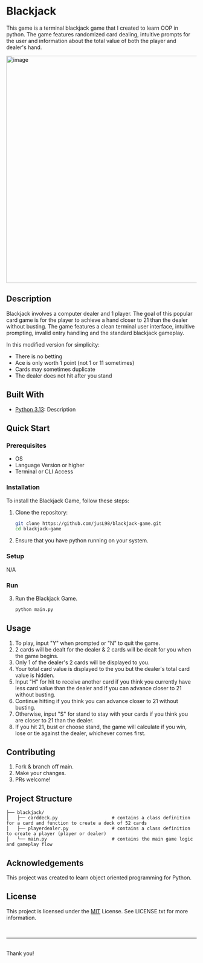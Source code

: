 <a id="readme-top"></a>

# Blackjack
This game is a terminal blackjack game that I created to learn OOP in python. The game features randomized card dealing, intuitive prompts for the user and information about the total value of both the player and dealer's hand.

<p align="left">
   <img width="600" alt="image" src=""/>
</p>

## Description
Blackjack involves a computer dealer and 1 player. The goal of this popular card game is for the player to achieve a hand closer to 21 than the dealer without busting. The game features a clean terminal user interface, intuitive prompting, invalid entry handling and the standard blackjack gameplay. 

In this modified version for simplicity:
- There is no betting
- Ace is only worth 1 point (not 1 or 11 sometimes)
- Cards may sometimes duplicate
- The dealer does not hit after you stand

## Built With
- [Python 3.13](https://www.python.org/): Description

## Quick Start
### Prerequisites
- OS
- Language Version or higher
- Terminal or CLI Access

### Installation
To install the Blackjack Game, follow these steps:

1. Clone the repository:

   ```bash
   git clone https://github.com/jusL98/blackjack-game.git
   cd blackjack-game
   ```

2. Ensure that you have python running on your system.

### Setup
N/A

### Run
3. Run the Blackjack Game.
   ```bash
   python main.py
   ```

## Usage
1. To play, input "Y" when prompted or "N" to quit the game.
2. 2 cards will be dealt for the dealer & 2 cards will be dealt for you when the game begins.
3. Only 1 of the dealer's 2 cards will be displayed to you.
4. Your total card value is displayed to the you but the dealer's total card value is hidden. 
5. Input "H" for hit to receive another card if you think you currently have less card value than the dealer and if you can advance closer to 21 without busting.
6. Continue hitting if you think you can advance closer to 21 without busting.
7. Otherwise, input "S" for stand to stay with your cards if you think you are closer to 21 than the dealer.
8. If you hit 21, bust or choose stand, the game will calculate if you win, lose or tie against the dealer, whichever comes first.

## Contributing
1. Fork & branch off main.
2. Make your changes.
3. PRs welcome!

## Project Structure
```
├── blackjack/
│   ├── carddeck.py                    # contains a class definition for a card and function to create a deck of 52 cards
│   ├── playerdealer.py                # contains a class definition to create a player (player or dealer)
│   └── main.py                        # contains the main game logic and gameplay flow
```

## Acknowledgements
This project was created to learn object oriented programming for Python.

## License
This project is licensed under the [MIT](LICENSE.txt) License. See LICENSE.txt for more information.

<br>

---

<br>
Thank you!